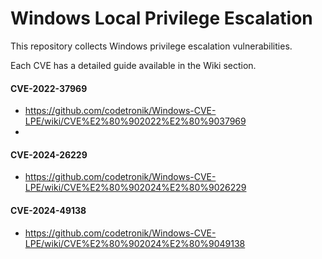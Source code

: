 # Windows Local Privilege Escalation

This repository collects Windows privilege escalation vulnerabilities.

Each CVE has a detailed guide available in the Wiki section.

#### CVE-2022-37969
- https://github.com/codetronik/Windows-CVE-LPE/wiki/CVE%E2%80%902022%E2%80%9037969
- 
#### CVE-2024-26229
- https://github.com/codetronik/Windows-CVE-LPE/wiki/CVE%E2%80%902024%E2%80%9026229

#### CVE-2024-49138
- https://github.com/codetronik/Windows-CVE-LPE/wiki/CVE%E2%80%902024%E2%80%9049138
